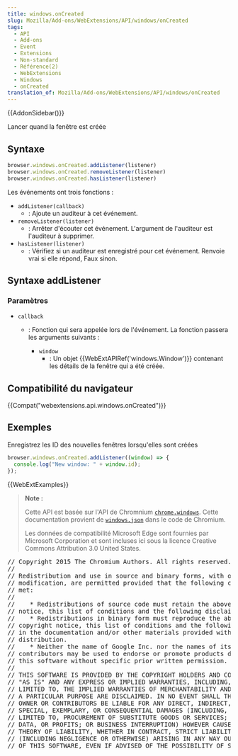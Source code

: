 ```yaml
---
title: windows.onCreated
slug: Mozilla/Add-ons/WebExtensions/API/windows/onCreated
tags:
  - API
  - Add-ons
  - Event
  - Extensions
  - Non-standard
  - Référence(2)
  - WebExtensions
  - Windows
  - onCreated
translation_of: Mozilla/Add-ons/WebExtensions/API/windows/onCreated
---
```

{{AddonSidebar()}}

Lancer quand la fenêtre est créée

## Syntaxe

```js
browser.windows.onCreated.addListener(listener)
browser.windows.onCreated.removeListener(listener)
browser.windows.onCreated.hasListener(listener)
```

Les événements ont trois fonctions :

- `addListener(callback)`
  - : Ajoute un auditeur à cet événement.
- `removeListener(listener)`
  - : Arrêter d'écouter cet événement. L'argument de l'auditeur est l'auditeur à supprimer.
- `hasListener(listener)`
  - : Vérifiez si un auditeur est enregistré pour cet événement. Renvoie vrai si elle répond, Faux sinon.

## Syntaxe addListener

### Paramètres

- `callback`

  - : Fonction qui sera appelée lors de l'événement. La fonction passera les arguments suivants :

    - `window`
      - : Un objet {{WebExtAPIRef('windows.Window')}} contenant les détails de la fenêtre qui a été créée.

## Compatibilité du navigateur

{{Compat("webextensions.api.windows.onCreated")}}

## Exemples

Enregistrez les ID des nouvelles fenêtres lorsqu'elles sont créées

```js
browser.windows.onCreated.addListener((window) => {
  console.log("New window: " + window.id);
});
```

{{WebExtExamples}}

> **Note :**
>
> Cette API est basée sur l'API de Chromnium [`chrome.windows`](https://developer.chrome.com/extensions/windows). Cette documentation provient de [`windows.json`](https://chromium.googlesource.com/chromium/src/+/master/chrome/common/extensions/api/windows.json) dans le code de Chromium.
>
> Les données de compatibilité Microsoft Edge sont fournies par Microsoft Corporation et sont incluses ici sous la licence Creative Commons Attribution 3.0 United States.

<div class="hidden"><pre>// Copyright 2015 The Chromium Authors. All rights reserved.
//
// Redistribution and use in source and binary forms, with or without
// modification, are permitted provided that the following conditions are
// met:
//
//    * Redistributions of source code must retain the above copyright
// notice, this list of conditions and the following disclaimer.
//    * Redistributions in binary form must reproduce the above
// copyright notice, this list of conditions and the following disclaimer
// in the documentation and/or other materials provided with the
// distribution.
//    * Neither the name of Google Inc. nor the names of its
// contributors may be used to endorse or promote products derived from
// this software without specific prior written permission.
//
// THIS SOFTWARE IS PROVIDED BY THE COPYRIGHT HOLDERS AND CONTRIBUTORS
// "AS IS" AND ANY EXPRESS OR IMPLIED WARRANTIES, INCLUDING, BUT NOT
// LIMITED TO, THE IMPLIED WARRANTIES OF MERCHANTABILITY AND FITNESS FOR
// A PARTICULAR PURPOSE ARE DISCLAIMED. IN NO EVENT SHALL THE COPYRIGHT
// OWNER OR CONTRIBUTORS BE LIABLE FOR ANY DIRECT, INDIRECT, INCIDENTAL,
// SPECIAL, EXEMPLARY, OR CONSEQUENTIAL DAMAGES (INCLUDING, BUT NOT
// LIMITED TO, PROCUREMENT OF SUBSTITUTE GOODS OR SERVICES; LOSS OF USE,
// DATA, OR PROFITS; OR BUSINESS INTERRUPTION) HOWEVER CAUSED AND ON ANY
// THEORY OF LIABILITY, WHETHER IN CONTRACT, STRICT LIABILITY, OR TORT
// (INCLUDING NEGLIGENCE OR OTHERWISE) ARISING IN ANY WAY OUT OF THE USE
// OF THIS SOFTWARE, EVEN IF ADVISED OF THE POSSIBILITY OF SUCH DAMAGE.
</pre></div>
